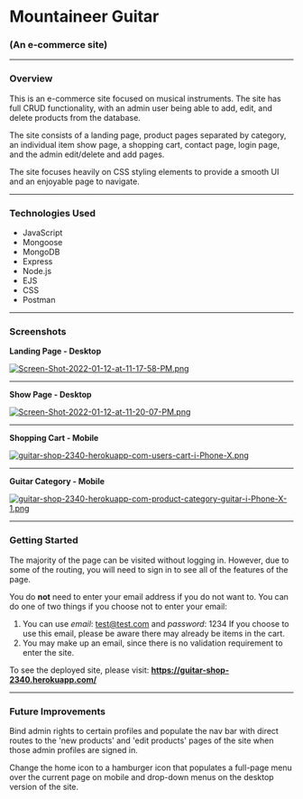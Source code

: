 # Mountaineer Guitar
### (An e-commerce site)
---

### Overview
This is an e-commerce site focused on musical instruments. The site has full CRUD functionality, with an admin user being able to add, edit, and delete products from the database.

The site consists of a landing page, product pages separated by category, an individual item show page, a shopping cart, contact page, login page, and the admin edit/delete and add pages.

The site focuses heavily on CSS styling elements to provide a smooth UI and an enjoyable page to navigate.

---

### Technologies Used
- JavaScript
- Mongoose
- MongoDB
- Express
- Node.js
- EJS
- CSS
- Postman

---

### Screenshots

**Landing Page - Desktop**

[![Screen-Shot-2022-01-12-at-11-17-58-PM.png](https://i.postimg.cc/fRdS95nD/Screen-Shot-2022-01-12-at-11-17-58-PM.png)](https://postimg.cc/k2n5rQgp)

---

**Show Page - Desktop**

[![Screen-Shot-2022-01-12-at-11-20-07-PM.png](https://i.postimg.cc/sxtDfd2S/Screen-Shot-2022-01-12-at-11-20-07-PM.png)](https://postimg.cc/q6xdQFyM)

---

**Shopping Cart - Mobile**

[![guitar-shop-2340-herokuapp-com-users-cart-i-Phone-X.png](https://i.postimg.cc/WzrtkbCS/guitar-shop-2340-herokuapp-com-users-cart-i-Phone-X.png)](https://postimg.cc/QK8XLsXW)

---

**Guitar Category - Mobile**

[![guitar-shop-2340-herokuapp-com-product-category-guitar-i-Phone-X-1.png](https://i.postimg.cc/8C55bbx7/guitar-shop-2340-herokuapp-com-product-category-guitar-i-Phone-X-1.png)](https://postimg.cc/fVGDzYzs)

---

### Getting Started
The majority of the page can be visited without logging in. However, due to some of the routing, you will need to sign in to see all of the features of the page. 

You do **not** need to enter your email address if you do not want to. You can do one of two things if you choose not to enter your email: 

1. You can use *email*: test@test.com and *password*: 1234
    If you choose to use this email, please be aware there may already be items in the cart.
2.  You may make up an email, since there is no validation requirement to enter the site. 

To see the deployed site, please visit: **https://guitar-shop-2340.herokuapp.com/**

---

### Future Improvements
Bind admin rights to certain profiles and populate the nav bar with direct routes to the 'new products' and 'edit products' pages of the site when those admin profiles are signed in.

Change the home icon to a hamburger icon that populates a full-page menu over the current page on mobile and drop-down menus on the desktop version of the site.